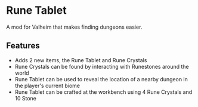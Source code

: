 # Rune Tablet
A mod for Valheim that makes finding dungeons easier.

## Features
- Adds 2 new items, the Rune Tablet and Rune Crystals
- Rune Crystals can be found by interacting with Runestones around the world
- Rune Tablet can be used to reveal the location of a nearby dungeon in the player's current biome
- Rune Tablet can be crafted at the workbench using 4 Rune Crystals and 10 Stone